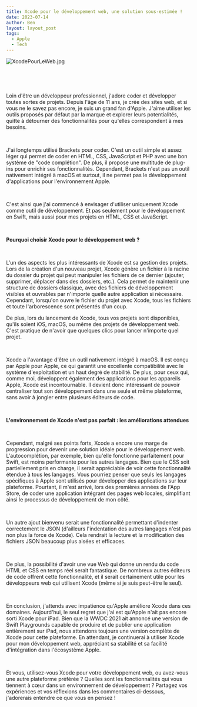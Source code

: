 ```yaml
---
title: Xcode pour le développement web, une solution sous-estimée !
date: 2023-07-14
author: Ben
layout: layout_post
tags:
  - Apple
  - Tech
---
```


<p class="p3"><img src="{{ "assets/img/XcodePourLeWeb.jpg" | relative_url }}" alt="XcodePourLeWeb.jpg"></p>
<p class="p4"><br></p>
<p class="p4"><br></p>
<p class="p2">Loin d'être un développeur professionnel, j'adore coder et développer toutes sortes de projets. Depuis l'âge de 11 ans, je crée des sites web, et si vous ne le savez pas encore, je suis un grand fan d'Apple. J'aime utiliser les outils proposés par défaut par la marque et explorer leurs potentialités, quitte à détourner des fonctionnalités pour qu'elles correspondent à mes besoins.</p>
<p class="p4"><br></p>
<p class="p2">J'ai longtemps utilisé Brackets pour coder. C'est un outil simple et assez léger qui permet de coder en HTML, CSS, JavaScript et PHP avec une bon système de "code complétion". De plus, il propose une multitude de plug-ins pour enrichir ses fonctionnalités. Cependant, Brackets n'est pas un outil nativement intégré à macOS et surtout, il ne permet pas le développement d'applications pour l'environnement Apple.</p>
<p class="p4"><br></p>
<p class="p2">C'est ainsi que j'ai commencé à envisager d'utiliser uniquement Xcode comme outil de développement. Et pas seulement pour le développement en Swift, mais aussi pour mes projets en HTML, CSS et JavaScript.</p>
<p class="p5"><b></b><br></p>
<p class="p2"><b>Pourquoi choisir Xcode pour le développement web ?</b></p>
<p class="p4"><br></p>
<p class="p2">L'un des aspects les plus intéressants de Xcode est sa gestion des projets. Lors de la création d'un nouveau projet, Xcode génère un fichier à la racine du dossier du projet qui peut manipuler les fichiers de ce dernier (ajouter, supprimer, déplacer dans des dossiers, etc.). Cela permet de maintenir une structure de dossiers classique, avec des fichiers de développement visibles et ouvrables par n'importe quelle autre application si nécessaire. Cependant, lorsqu'on ouvre le fichier du projet avec Xcode, tous les fichiers et toute l'arborescence sont présentés d'un coup.</p>
<p class="p2">De plus, lors du lancement de Xcode, tous vos projets sont disponibles, qu'ils soient iOS, macOS, ou même des projets de développement web. C'est pratique de n'avoir que quelques clics pour lancer n'importe quel projet.</p>
<p class="p4"><br></p>
<p class="p2">Xcode a l'avantage d'être un outil nativement intégré à macOS. Il est conçu par Apple pour Apple, ce qui garantit une excellente compatibilité avec le système d'exploitation et un haut degré de stabilité. De plus, pour ceux qui, comme moi, développent également des applications pour les appareils Apple, Xcode est incontournable. Il devient donc intéressant de pouvoir centraliser tout son développement dans une seule et même plateforme, sans avoir à jongler entre plusieurs éditeurs de code.</p>
<p class="p4"><br></p>
<p class="p2"><b>L'environnement de Xcode n'est pas parfait : les améliorations attendues</b></p>
<p class="p4"><b></b><br></p>
<p class="p2">Cependant, malgré ses points forts, Xcode a encore une marge de progression pour devenir une solution idéale pour le développement web. L'autocomplétion, par exemple, bien qu'elle fonctionne parfaitement pour Swift, est moins performante pour les autres langages. Bien que le CSS soit partiellement pris en charge, il serait appréciable de voir cette fonctionnalité étendue à tous les langages. Vous pourriez penser que seuls les langages spécifiques à Apple sont utilisés pour développer des applications sur leur plateforme. Pourtant, il m'est arrivé, lors des premières années de l'App Store, de coder une application intégrant des pages web locales, simplifiant ainsi le processus de développement de mon côté.</p>
<p class="p4"><br></p>
<p class="p2">Un autre ajout bienvenu serait une fonctionnalité permettant d'indenter correctement le JSON (d'ailleurs l'indentation des autres langages n'est pas non plus la force de Xcode). Cela rendrait la lecture et la modification des fichiers JSON beaucoup plus aisées et efficaces.</p>
<p class="p4"><br></p>
<p class="p2">De plus, la possibilité d'avoir une vue Web qui donne un rendu du code HTML et CSS en temps réel serait fantastique. De nombreux autres éditeurs de code offrent cette fonctionnalité, et il serait certainement utile pour les développeurs web qui utilisent Xcode (même si je suis peut-être le seul).</p>
<p class="p4"><br></p>
<p class="p2">En conclusion, j'attends avec impatience qu'Apple améliore Xcode dans ces domaines. Aujourd'hui, le seul regret que j'ai est qu'Apple n'ait pas encore sorti Xcode pour iPad. Bien que la WWDC 2021 ait annoncé une version de Swift Playgrounds capable de produire et de publier une application entièrement sur iPad, nous attendons toujours une version complète de Xcode pour cette plateforme. En attendant, je continuerai à utiliser Xcode pour mon développement web, appréciant sa stabilité et sa facilité d'intégration dans l'écosystème Apple.</p>
<p class="p4"><br></p>
<p class="p2">Et vous, utilisez-vous Xcode pour votre développement web, ou avez-vous une autre plateforme préférée ? Quelles sont les fonctionnalités qui vous tiennent à cœur dans un environnement de développement ? Partagez vos expériences et vos réflexions dans les commentaires ci-dessous, j'adorerais entendre ce que vous en pensez !</p>


